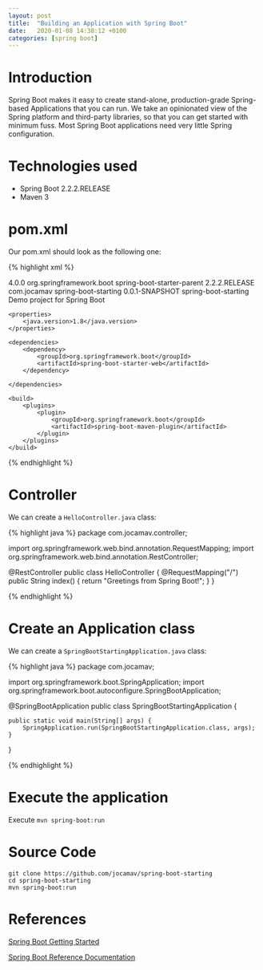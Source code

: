 ```yaml
---
layout: post
title:  "Building an Application with Spring Boot"
date:   2020-01-08 14:38:12 +0100
categories: [spring boot]
---
```


# Introduction

Spring Boot makes it easy to create stand-alone, production-grade Spring-based Applications that you can run. We take an opinionated view of the Spring platform and third-party libraries, so that you can get started with minimum fuss. Most Spring Boot applications need very little Spring configuration.

# Technologies used

* Spring Boot 2.2.2.RELEASE
* Maven 3

# pom.xml

Our pom.xml should look as the following one:

{% highlight xml %}

<?xml version="1.0" encoding="UTF-8"?>
<project xmlns="http://maven.apache.org/POM/4.0.0" xmlns:xsi="http://www.w3.org/2001/XMLSchema-instance"
         xsi:schemaLocation="http://maven.apache.org/POM/4.0.0 https://maven.apache.org/xsd/maven-4.0.0.xsd">
    <modelVersion>4.0.0</modelVersion>
    <parent>
        <groupId>org.springframework.boot</groupId>
        <artifactId>spring-boot-starter-parent</artifactId>
        <version>2.2.2.RELEASE</version>
        <relativePath/> <!-- lookup parent from repository -->
    </parent>
    <groupId>com.jocamav</groupId>
    <artifactId>spring-boot-starting</artifactId>
    <version>0.0.1-SNAPSHOT</version>
    <name>spring-boot-starting</name>
    <description>Demo project for Spring Boot</description>

    <properties>
        <java.version>1.8</java.version>
    </properties>

    <dependencies>
        <dependency>
            <groupId>org.springframework.boot</groupId>
            <artifactId>spring-boot-starter-web</artifactId>
        </dependency>

    </dependencies>

    <build>
        <plugins>
            <plugin>
                <groupId>org.springframework.boot</groupId>
                <artifactId>spring-boot-maven-plugin</artifactId>
            </plugin>
        </plugins>
    </build>

</project>

{% endhighlight %}

# Controller

We can create a `HelloController.java` class:

{% highlight java %}
package com.jocamav.controller;

import org.springframework.web.bind.annotation.RequestMapping;
import org.springframework.web.bind.annotation.RestController;

@RestController
public class HelloController {
    @RequestMapping("/")
    public String index() {
        return "Greetings from Spring Boot!";
    }
}

{% endhighlight %}

# Create an Application class

We can create a `SpringBootStartingApplication.java` class:

{% highlight java %}
package com.jocamav;

import org.springframework.boot.SpringApplication;
import org.springframework.boot.autoconfigure.SpringBootApplication;

@SpringBootApplication
public class SpringBootStartingApplication {

    public static void main(String[] args) {
        SpringApplication.run(SpringBootStartingApplication.class, args);
    }

}

{% endhighlight %}

# Execute the application

Execute `mvn spring-boot:run`

# Source Code

```
git clone https://github.com/jocamav/spring-boot-starting
cd spring-boot-starting
mvn spring-boot:run
```

# References

[Spring Boot Getting Started][spring-guide]

[Spring Boot Reference Documentation][spring-boot-doc]


[spring-guide]: https://spring.io/guides/gs/spring-boot/
[spring-boot-doc]: https://docs.spring.io/spring-boot/docs/2.2.2.RELEASE/reference/html/
